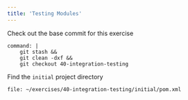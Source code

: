 ```yaml
---
title: 'Testing Modules'
---
```


Check out the base commit for this exercise
```terminal:execute
command: |
    git stash && 
    git clean -dxf && 
    git checkout 40-integration-testing
```

Find the `initial` project directory
```editor:open-file
file: ~/exercises/40-integration-testing/initial/pom.xml
```